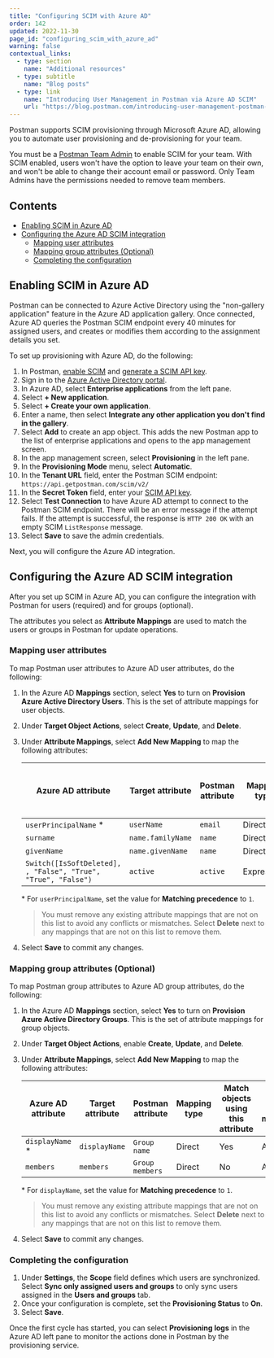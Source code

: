 ```yaml
---
title: "Configuring SCIM with Azure AD"
order: 142
updated: 2022-11-30
page_id: "configuring_scim_with_azure_ad"
warning: false
contextual_links:
  - type: section
    name: "Additional resources"
  - type: subtitle
    name: "Blog posts"
  - type: link
    name: "Introducing User Management in Postman via Azure AD SCIM"
    url: "https://blog.postman.com/introducing-user-management-postman-azure-ad-scim/"
---
```


Postman supports SCIM provisioning through Microsoft Azure AD, allowing you to automate user provisioning and de-provisioning for your team.

You must be a [Postman Team Admin](/docs/collaborating-in-postman/roles-and-permissions/#team-roles) to enable SCIM for your team. With SCIM enabled, users won't have the option to leave your team on their own, and won't be able to change their account email or password. Only Team Admins have the permissions needed to remove team members.

## Contents

* [Enabling SCIM in Azure AD](#enabling-scim-in-azure-ad)
* [Configuring the Azure AD SCIM integration](#configuring-the-azure-ad-scim-integration)
    * [Mapping user attributes](#mapping-user-attributes)
    * [Mapping group attributes (Optional)](#mapping-group-attributes-optional)
    * [Completing the configuration](#completing-the-configuration)

## Enabling SCIM in Azure AD

Postman can be connected to Azure Active Directory using the "non-gallery application" feature in the Azure AD application gallery. Once connected, Azure AD queries the Postman SCIM endpoint every 40 minutes for assigned users, and creates or modifies them according to the assignment details you set.

To set up provisioning with Azure AD, do the following:

1. In Postman, [enable SCIM](/docs/administration/scim-provisioning/scim-provisioning-overview/#enabling-scim-in-postman) and [generate a SCIM API key](/docs/administration/scim-provisioning/scim-provisioning-overview/#generating-scim-api-key).
1. Sign in to the [Azure Active Directory portal](https://aad.portal.azure.com/).
1. In Azure AD, select **Enterprise applications** from the left pane.
1. Select **+ New application**.
1. Select **+ Create your own application**.
1. Enter a name, then select **Integrate any other application you don't find in the gallery**.
1. Select **Add** to create an app object. This adds the new Postman app to the list of enterprise applications and opens to the app management screen.
1. In the app management screen, select **Provisioning** in the left pane.
1. In the **Provisioning Mode** menu, select **Automatic**.
1. In the **Tenant URL** field, enter the Postman SCIM endpoint: `https://api.getpostman.com/scim/v2/`
1. In the **Secret Token** field, enter your [SCIM API key](/docs/administration/scim-provisioning/scim-provisioning-overview/#generating-scim-api-key).
1. Select **Test Connection** to have Azure AD attempt to connect to the Postman SCIM endpoint. There will be an error message if the attempt fails. If the attempt is successful, the response is `HTTP 200 OK` with an empty SCIM `ListResponse` message.
1. Select **Save** to save the admin credentials.

Next, you will configure the Azure AD integration.

## Configuring the Azure AD SCIM integration

After you set up SCIM in Azure AD, you can configure the integration with Postman for users (required) and for groups (optional).

The attributes you select as **Attribute Mappings** are used to match the users or groups in Postman for update operations.

### Mapping user attributes

To map Postman user attributes to Azure AD user attributes, do the following:

1. In the Azure AD **Mappings** section, select **Yes** to turn on **Provision Azure Active Directory Users**. This is the set of attribute mappings for user objects.
1. Under **Target Object Actions**, select **Create**, **Update**, and **Delete**.
1. Under **Attribute Mappings**, select **Add New Mapping** to map the following attributes:

    Azure AD attribute | Target attribute | Postman attribute | Mapping type | Match objects using this attribute | Apply this mapping
    --- | --- | --- | --- | --- | ---
    `userPrincipalName` &#x2a; | `userName` | `email` | Direct | Yes | Always
    `surname` | `name.familyName` | `name`  | Direct| No | Always
    `givenName` | `name.givenName` | `name` | Direct | No | Always
    `Switch([IsSoftDeleted], , "False", "True", "True", "False")` | `active` | `active` | Expression | No | Always

    &#x2a; For `userPrincipalName`, set the value for **Matching precedence** to `1`.

    > You must remove any existing attribute mappings that are not on this list to avoid any conflicts or mismatches. Select **Delete** next to any mappings that are not on this list to remove them.

1. Select **Save** to commit any changes.

### Mapping group attributes (Optional)

To map Postman group attributes to Azure AD group attributes, do the following:

1. In the Azure AD **Mappings** section, select **Yes** to turn on **Provision Azure Active Directory Groups**. This is the set of attribute mappings for group objects.
1. Under **Target Object Actions**, enable **Create**, **Update**, and **Delete**.
1. Under **Attribute Mappings**, select **Add New Mapping** to map the following attributes:

    Azure AD attribute | Target attribute | Postman attribute | Mapping type | Match objects using this attribute | Apply this mapping
    --- | --- | --- | --- | --- | ---
    `displayName` &#x2a; |	`displayName` | `Group name` | Direct | Yes | Always
    `members` | `members` |	`Group members` | Direct | No | Always

    &#x2a; For `displayName`, set the value for **Matching precedence** to `1`.

    > You must remove any existing attribute mappings that are not on this list to avoid any conflicts or mismatches. Select **Delete** next to any mappings that are not on this list to remove them.

1. Select **Save** to commit any changes.

### Completing the configuration

1. Under **Settings**, the **Scope** field defines which users are synchronized. Select **Sync only assigned users and groups** to only sync users assigned in the **Users and groups** tab.
1. Once your configuration is complete, set the **Provisioning Status** to **On**.
1. Select **Save**.

Once the first cycle has started, you can select **Provisioning logs** in the Azure AD left pane to monitor the actions done in Postman by the provisioning service.

